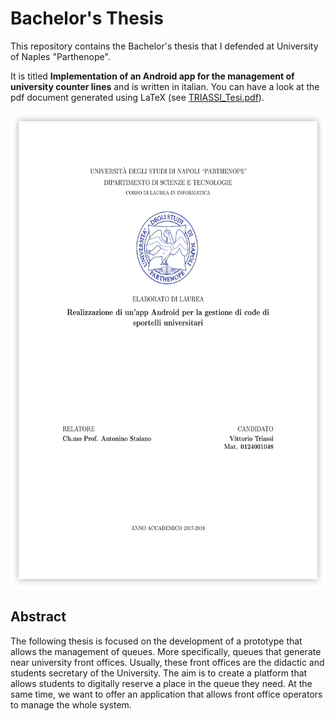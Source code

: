 # Bachelor's Thesis

This repository contains the Bachelor's thesis that I defended at University of Naples "Parthenope".

It is titled **Implementation of an Android app for the management of university counter lines** and is written in italian. You can have a look at the pdf document generated using LaTeX (see [TRIASSI_Tesi.pdf](https://github.com/vittoriotriassi/bachelors-thesis/blob/master/TRIASSI_Tesi.pdf)). 

<p align="center"><img src="https://github.com/vittoriotriassi/bachelors-thesis/blob/master/TRIASSI_Tesi.png" alt="TRIASSI_Tesi" width="598" height="764"></p>

## Abstract

The following thesis is focused on the development of a prototype that allows the management of queues. More specifically, queues that generate near university front offices. Usually, these front offices are the didactic and students secretary of the University. The aim is to create a platform that allows students to digitally reserve a place in the queue they need. At the same time, we want to offer an application that allows front office operators to manage the whole system.
